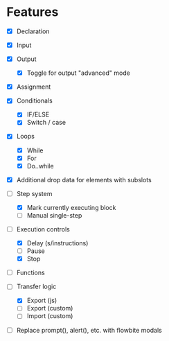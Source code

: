 # Features

-   [x] Declaration
-   [x] Input
-   [x] Output
    -   [x] Toggle for output "advanced" mode
-   [x] Assignment

-   [x] Conditionals

    -   [x] IF/ELSE
    -   [x] Switch / case

-   [x] Loops

    -   [x] While
    -   [x] For
    -   [x] Do..while

-   [x] Additional drop data for elements with subslots
-   [ ] Step system

    -   [x] Mark currently executing block
    -   [ ] Manual single-step

-   [ ] Execution controls

    -   [x] Delay (s/instructions)
    -   [ ] Pause
    -   [x] Stop

-   [ ] Functions
-   [ ] Transfer logic
    -   [x] Export (js)
    -   [ ] Export (custom)
    -   [ ] Import (custom)
-   [ ] Replace prompt(), alert(), etc. with flowbite modals
